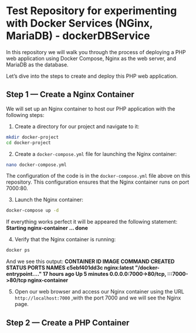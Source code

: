 # Test Repository for experimenting with Docker Services (NGinx, MariaDB) - dockerDBService

In this repository we will walk you through the process of deploying a PHP web application using Docker Compose, Nginx as the web server, and MariaDB as the database.

Let’s dive into the steps to create and deploy this PHP web application.

## Step 1 — Create a Nginx Container

We will set up an Nginx container to host our PHP application with the following steps:

1. Create a directory for our project and navigate to it:
```bash
mkdir docker-project
cd docker-project
```

2. Create a `docker-compose.yml` file for launching the Nginx container:
```bash
nano docker-compose.yml
```
The configuration of the code is in the `docker-compose.yml` file above on this repository.
This configuration ensures that the Nginx container runs on port 7000:80.

3. Launch the Nginx container:
```bash
docker-compose up -d
```
If everything works perfect it will be appeared the following statement:
**Starting nginx-container ... done**

4. Verify that the Nginx container is running:
```bash
docker ps
```
And we see this output:
**CONTAINER ID   IMAGE          COMMAND                  CREATED        STATUS         PORTS                                   NAMES**
**c5ebf401dd3c   nginx:latest   "/docker-entrypoint.…"   17 hours ago   Up 5 minutes   0.0.0.0:7000->80/tcp, :::7000->80/tcp   nginx-container**

5. Open our web browser and access our Nginx container using the URL `http://localhost:7000` ,with the port 7000 and we will see the Nginx page.
   
## Step 2 — Create a PHP Container









